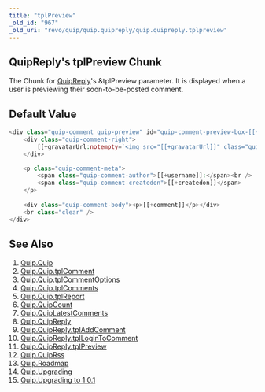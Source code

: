 ```yaml
---
title: "tplPreview"
_old_id: "967"
_old_uri: "revo/quip/quip.quipreply/quip.quipreply.tplpreview"
---
```


## QuipReply's tplPreview Chunk

The Chunk for [QuipReply](/extras/quip/quip.quipreply "Quip.QuipReply")'s &tplPreview parameter. It is displayed when a user is previewing their soon-to-be-posted comment.

## Default Value

``` php 
<div class="quip-comment quip-preview" id="quip-comment-preview-box-[[+idprefix]]">
    <div class="quip-comment-right">
        [[+gravatarUrl:notempty=`<img src="[[+gravatarUrl]]" class="quip-avatar" alt="" />`]]
    </div>

    <p class="quip-comment-meta">
        <span class="quip-comment-author">[[+username]]:</span><br />
        <span class="quip-comment-createdon">[[+createdon]]</span>
    </p>
    
    <div class="quip-comment-body"><p>[[+comment]]</p></div>
    <br class="clear" />
</div>
```

## See Also

1. [Quip.Quip](/extras/quip/quip.quip)
  1. [Quip.Quip.tplComment](/extras/quip/quip.quip/quip.quip.tplcomment)
  2. [Quip.Quip.tplCommentOptions](/extras/quip/quip.quip/quip.quip.tplcommentoptions)
  3. [Quip.Quip.tplComments](/extras/quip/quip.quip/quip.quip.tplcomments)
  4. [Quip.Quip.tplReport](/extras/quip/quip.quip/quip.quip.tplreport)
2. [Quip.QuipCount](/extras/quip/quip.quipcount)
3. [Quip.QuipLatestComments](/extras/quip/quip.quiplatestcomments)
4. [Quip.QuipReply](/extras/quip/quip.quipreply)
  1. [Quip.QuipReply.tplAddComment](/extras/quip/quip.quipreply/quip.quipreply.tpladdcomment)
  2. [Quip.QuipReply.tplLoginToComment](/extras/quip/quip.quipreply/quip.quipreply.tpllogintocomment)
  3. [Quip.QuipReply.tplPreview](/extras/quip/quip.quipreply/quip.quipreply.tplpreview)
5. [Quip.QuipRss](/extras/quip/quip.quiprss)
6. [Quip.Roadmap](/extras/quip/quip.roadmap)
7. [Quip.Upgrading](/extras/quip/quip.upgrading)
  1. [Quip.Upgrading to 1.0.1](/extras/quip/quip.upgrading/quip.upgrading-to-1.0.1)